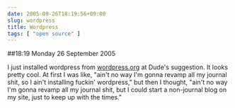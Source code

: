```yaml
---
date: 2005-09-26T18:19:56+09:00
slug: wordpress
title: Wordpress
tags: [ "open source" ]
---
```


##18:19 Monday 26 September 2005

I just installed wordpress from [wordpress.org](https://wordpress.org) at Dude's suggestion.  It looks pretty cool.  At first I was like, "ain't no way I'm gonna revamp all my journal shit, so I ain't installing fuckin' wordpress," but then I thought, "ain't no way I'm gonna revamp all my journal shit, but I could start a non-journal blog on my site, just to keep up with the times."

